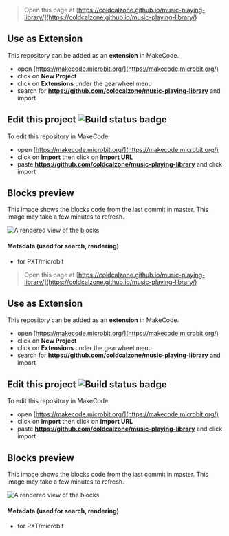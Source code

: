 
> Open this page at [https://coldcalzone.github.io/music-playing-library/](https://coldcalzone.github.io/music-playing-library/)

## Use as Extension

This repository can be added as an **extension** in MakeCode.

* open [https://makecode.microbit.org/](https://makecode.microbit.org/)
* click on **New Project**
* click on **Extensions** under the gearwheel menu
* search for **https://github.com/coldcalzone/music-playing-library** and import

## Edit this project ![Build status badge](https://github.com/coldcalzone/music-playing-library/workflows/MakeCode/badge.svg)

To edit this repository in MakeCode.

* open [https://makecode.microbit.org/](https://makecode.microbit.org/)
* click on **Import** then click on **Import URL**
* paste **https://github.com/coldcalzone/music-playing-library** and click import

## Blocks preview

This image shows the blocks code from the last commit in master.
This image may take a few minutes to refresh.

![A rendered view of the blocks](https://github.com/coldcalzone/music-playing-library/raw/master/.github/makecode/blocks.png)

#### Metadata (used for search, rendering)

* for PXT/microbit
<script src="https://makecode.com/gh-pages-embed.js"></script><script>makeCodeRender("{{ site.makecode.home_url }}", "{{ site.github.owner_name }}/{{ site.github.repository_name }}");</script>



> Open this page at [https://coldcalzone.github.io/music-playing-library/](https://coldcalzone.github.io/music-playing-library/)

## Use as Extension

This repository can be added as an **extension** in MakeCode.

* open [https://makecode.microbit.org/](https://makecode.microbit.org/)
* click on **New Project**
* click on **Extensions** under the gearwheel menu
* search for **https://github.com/coldcalzone/music-playing-library** and import

## Edit this project ![Build status badge](https://github.com/coldcalzone/music-playing-library/workflows/MakeCode/badge.svg)

To edit this repository in MakeCode.

* open [https://makecode.microbit.org/](https://makecode.microbit.org/)
* click on **Import** then click on **Import URL**
* paste **https://github.com/coldcalzone/music-playing-library** and click import

## Blocks preview

This image shows the blocks code from the last commit in master.
This image may take a few minutes to refresh.

![A rendered view of the blocks](https://github.com/coldcalzone/music-playing-library/raw/master/.github/makecode/blocks.png)

#### Metadata (used for search, rendering)

* for PXT/microbit
<script src="https://makecode.com/gh-pages-embed.js"></script><script>makeCodeRender("{{ site.makecode.home_url }}", "{{ site.github.owner_name }}/{{ site.github.repository_name }}");</script>

